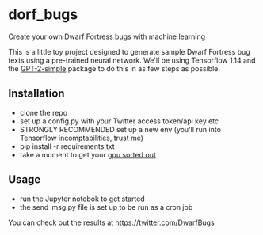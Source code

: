 # dorf_bugs
Create your own Dwarf Fortress bugs with machine learning

This is a little toy project designed to generate sample Dwarf Fortress bug texts using a pre-trained neural network. 
We'll be using Tensorflow 1.14 and the [GPT-2-simple](https://github.com/minimaxir/gpt-2-simple) package to do this in as few steps as possible.

## Installation
* clone the repo
* set up a config.py with your Twitter access token/api key etc
* STRONGLY RECOMMENDED set up a new env (you'll run into Tensorflow incomptabilities, trust me)
* pip install -r requirements.txt
* take a moment to get your [gpu sorted out](https://www.tensorflow.org/install/gpu)

## Usage
* run the Jupyter notebok to get started
* the send_msg.py file is set up to be run as a cron job

You can check out the results at https://twitter.com/DwarfBugs
